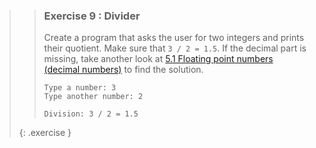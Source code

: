 >>### Exercise 9 : Divider
>>
>>Create a program that asks the user for two integers and prints their quotient. Make sure that `3 / 2 = 1.5`. If the decimal part is missing, take another look at [5.1 Floating point numbers (decimal numbers)](#51-floating-point-numbers-decimal-numbers) to find the solution.
>>
>>```output
>>Type a number: 3
>>Type another number: 2
>>
>>Division: 3 / 2 = 1.5
>>```
>{: .exercise }